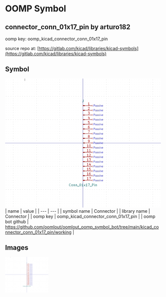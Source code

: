 # OOMP Symbol  
## connector_conn_01x17_pin  by arturo182  
  
oomp key: oomp_kicad_connector_conn_01x17_pin  
  
source repo at: [https://gitlab.com/kicad/libraries/kicad-symbols](https://gitlab.com/kicad/libraries/kicad-symbols)  
## Symbol  
  
[![working.png](working_600.png)](working.png)  
| name | value | 
| --- | --- | 
| symbol name | Connector | 
| library name | Connector | 
| oomp key | oomp_kicad_connector_conn_01x17_pin | 
| oomp bot github | https://github.com/oomlout/oomlout_oomp_symbol_bot/tree/main/kicad_connector_conn_01x17_pin/working | 
## Images  
  
[![working.png](working_140.png)](working.png)  
